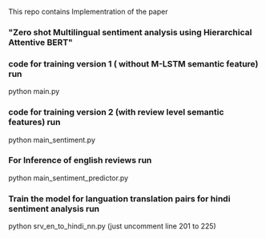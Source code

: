 This repo contains Implementration of the paper 
### "Zero shot Multilingual sentiment analysis using Hierarchical Attentive BERT"

### code for training version 1 ( without M-LSTM semantic feature) run
   python main.py

### code for training version 2 (with review level semantic features) run
  python main_sentiment.py

### For Inference of english reviews run
  python main_sentiment_predictor.py

### Train the model for languation translation pairs for hindi sentiment analysis run
  python srv_en_to_hindi_nn.py (just uncomment line 201 to 225)
